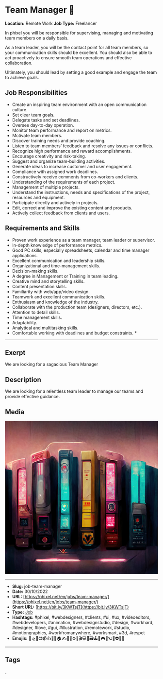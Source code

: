 # Team Manager 👥
**Location:** Remote Work
**Job Type:** Freelancer

In phixel you will be responsible for supervising, managing and motivating team members on a daily basis.

As a team leader, you will be the contact point for all team members, so your communication skills should be excellent. You should also be able to act proactively to ensure smooth team operations and effective collaboration.

Ultimately, you should lead by setting a good example and engage the team to achieve goals.

## Job Responsibilities
- Create an inspiring team environment with an open communication culture.
- Set clear team goals.
- Delegate tasks and set deadlines.
- Oversee day-to-day operation.
- Monitor team performance and report on metrics.
- Motivate team members.
- Discover training needs and provide coaching.
- Listen to team members’ feedback and resolve any issues or conflicts.
- Recognize high performance and reward accomplishments.
- Encourage creativity and risk-taking.
- Suggest and organize team-building activities.
- Generate ideas to increase customer and user engagement.
- Compliance with assigned work deadlines.
- Constructively receive comments from co-workers and clients.
- Understanding of the requirements of each project.
- Management of multiple projects.
- Understand the instructions, needs and specifications of the project, resources and equipment.
- Participate directly and actively in projects.
- Edit, correct and improve the existing content and products.
- Actively collect feedback from clients and users.

## Requirements and Skills

- Proven work experience as a team manager, team leader or supervisor.
- In-depth knowledge of performance metrics.
- Good PC skills, especially spreadsheets, calendar and time manager applications.
- Excellent communication and leadership skills.
- Organizational and time-management skills.
- Decision-making skills.
- A degree in Management or Training in team leading.
- Creative mind and storytelling skills.
- Content presentation skills.
- Familiarity with web/app/video design.
- Teamwork and excellent communication skills.
- Enthusiasm and knowledge of the industry.
- Collaborate with the production team (designers, directors, etc.).
- Attention to detail skills.
- Time management skills.
- Adaptability.
- Analytical and multitasking skills.
- Comfortable working with deadlines and budget constraints. *
------------
## Exerpt
We are looking for a sagacious Team Manager
## Description
We are looking for a relentless team leader to manage our teams and provide effective guidance.
## Media
<img src="media/13f61f7f/job-team-manager.jpg" loading="lazy"><br>

------------
- **Slug:** job-team-manager
- **Date:** 30/10/2022
- **URL:** [https://phixel.net/en/jobs/team-manager/](https://phixel.net/en/jobs/team-manager/)
- **Short URL:** [https://bit.ly/3KWTsjT](https://bit.ly/3KWTsjT)
- **Type:** [Job](#job)
- **Hashtags:** #phixel, #webdesigners, #clients, #ui, #ux, #videoeditors, #webdevelopers, #animation, #webdesignstudio, #design, #workhard, #designer, #love, #gui, #illustration, #remotework, #studio, #motiongraphics, #workfromanywhere, #worksmart, #3d, #respet
- **Emojis:** 🎨🛸📼📺📹👍🔗📝🏠✍️👨‍💻⚙️🔮🎬‍💻👑🗃️🕹️👾🎮📲🪐🌟👽🚀🌌

------------
## Tags
[ ](# )
